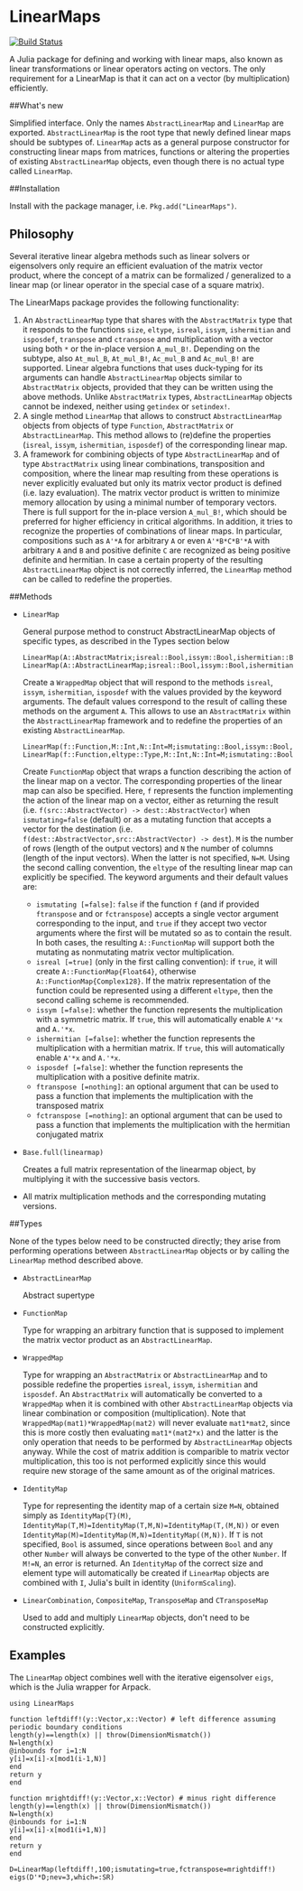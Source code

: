 # LinearMaps

[![Build Status](https://travis-ci.org/Jutho/LinearMaps.jl.svg?branch=master)](https://travis-ci.org/Jutho/LinearMaps.jl)

A Julia package for defining and working with linear maps, also known as linear transformations or linear operators acting on vectors. The only requirement for a LinearMap is that it can act on a vector (by multiplication) efficiently.

##What's new

Simplified interface. Only the names `AbstractLinearMap` and `LinearMap` are exported. `AbstractLinearMap` is the root type that newly defined linear maps should be subtypes of. `LinearMap` acts as a general purpose constructor for constructing linear maps from matrices, functions or altering the properties of existing `AbstractLinearMap` objects, even though there is no actual type called `LinearMap`.

##Installation

Install with the package manager, i.e. `Pkg.add("LinearMaps")`.

## Philosophy

Several iterative linear algebra methods such as linear solvers or eigensolvers only require an efficient evaluation of the matrix vector product, where the concept of a matrix can be formalized / generalized to a linear map (or linear operator in the special case of a square matrix).

The LinearMaps package provides the following functionality:

1. An `AbstractLinearMap` type that shares with the `AbstractMatrix` type that it responds to the functions `size`, `eltype`, `isreal`, `issym`, `ishermitian` and `isposdef`, `transpose` and `ctranspose` and multiplication with a vector using both `*` or the in-place version `A_mul_B!`. Depending on the subtype, also `At_mul_B`, `At_mul_B!`, `Ac_mul_B` and `Ac_mul_B!` are supported. Linear algebra functions that uses duck-typing for its arguments can handle `AbstractLinearMap` objects similar to `AbstractMatrix` objects, provided that they can be written using the above methods. Unlike `AbstractMatrix` types, `AbstractLinearMap` objects cannot be indexed, neither using `getindex` or `setindex!`.
2. A single method `LinearMap` that allows to construct `AbstractLinearMap` objects from objects of type `Function`, `AbstractMatrix` or `AbstractLinearMap`. This method allows to (re)define the properties (`isreal`, `issym`, `ishermitian`, `isposdef`) of the corresponding linear map.
3. A framework for combining objects of type `AbstractLinearMap` and of type `AbstractMatrix` using linear combinations, transposition and composition, where the  linear map resulting from these operations is never explicitly evaluated but only its matrix vector product is defined (i.e. lazy evaluation). The matrix vector product is written to minimize memory allocation by using a minimal number of temporary vectors. There is full support for the in-place version `A_mul_B!`, which should be preferred for higher efficiency in critical algorithms. In
 addition, it tries to recognize the properties of combinations of linear maps. In particular, compositions such as `A'*A` for arbitrary `A` or even `A'*B*C*B'*A` with arbitrary `A` and `B` and positive definite `C` are recognized as being positive definite and hermitian. In case a certain property of the resulting `AbstractLinearMap` object is not correctly inferred, the `LinearMap` method can be called to redefine the properties.

##Methods

* `LinearMap`

  General purpose method to construct AbstractLinearMap objects of specific types, as described in the Types section below
  
  ```
  LinearMap(A::AbstractMatrix;isreal::Bool,issym::Bool,ishermitian::Bool,isposdef::Bool)
  LinearMap(A::AbstractLinearMap;isreal::Bool,issym::Bool,ishermitian::Bool,isposdef::Bool)
  ```
  
  Create a `WrappedMap` object that will respond to the methods `isreal`, `issym`, `ishermitian`, `isposdef` with the values provided by the keyword arguments. The default values correspond to the result of calling these methods on the argument `A`. This allows to use an `AbstractMatrix` within the `AbstractLinearMap` framework and to redefine the properties of an existing `AbstractLinearMap`.
  
  ```
  LinearMap(f::Function,M::Int,N::Int=M;ismutating::Bool,issym::Bool,ishermitian::Bool,isposdef::Bool,ftranspose,fctranspose)
  LinearMap(f::Function,eltype::Type,M::Int,N::Int=M;ismutating::Bool,issym::Bool,ishermitian::Bool,isposdef::Bool,ftranspose,fctranspose)
  ```

  Create `FunctionMap` object that wraps a function describing the action of the linear map on a vector. The corresponding properties of the linear map can also be specified. Here, `f` represents the function implementing the action of the linear map on a vector, either as returning the result (i.e. `f(src::AbstractVector) -> dest::AbstractVector`) when `ismutating=false` (default) or as a mutating function that accepts a vector for the destination (i.e. `f(dest::AbstractVector,src::AbstractVector) -> dest`). `M` is the number of rows (length of the output vectors) and `N` the number of columns (length of the input vectors). When the latter is not specified, `N=M`. Using the second calling convention, the `eltype` of the resulting linear map can explicitly be specified. The keyword arguments and their default values are:
  * `ismutating [=false]`: `false` if the function `f` (and if provided `ftranspose` and or `fctranspose`) accepts a single vector argument corresponding to the input, and `true` if they accept two vector arguments where the first will be mutated so as to contain the result. In both cases, the resulting `A::FunctionMap` will support both the mutating as nonmutating matrix vector multiplication.
  * `isreal [=true]` (only in the first calling convention): if `true`, it will create `A::FunctionMap{Float64}`, otherwise `A::FunctionMap{Complex128}`. If the matrix representation of the function could be represented using a different `eltype`, then the second calling scheme is recommended.
  * `issym [=false]`: whether the function represents the multiplication with a symmetric matrix. If `true`, this will automatically enable `A'*x` and `A.'*x`.
  * `ishermitian [=false]`: whether the function represents the multiplication with a hermitian matrix. If `true`, this will automatically enable `A'*x` and `A.'*x`.
  * `isposdef [=false]`: whether the function represents the multiplication with a positive definite matrix.
  * `ftranspose [=nothing]`: an optional argument that can be used to pass a function that implements the multiplication with the transposed matrix
  * `fctranspose [=nothing]`: an optional argument that can be used to pass a function that implements the multiplication with the hermitian conjugated matrix
  
* `Base.full(linearmap)`
  
  Creates a full matrix representation of the linearmap object, by multiplying it with the successive basis vectors.
  
* All matrix multiplication methods and the corresponding mutating versions.
  
##Types

None of the types below need to be constructed directly; they arise from performing operations between `AbstractLinearMap` objects or by calling the `LinearMap` method described above.

* `AbstractLinearMap`
  
  Abstract supertype

* `FunctionMap`

  Type for wrapping an arbitrary function that is supposed to implement the matrix vector product as an `AbstractLinearMap`.
    
* `WrappedMap`
  
  Type for wrapping an `AbstractMatrix` or `AbstractLinearMap` and to possible redefine the properties `isreal`, `issym`, `ishermitian` and `isposdef`. An `AbstractMatrix` will automatically be converted to a `WrappedMap` when it is combined with other `AbstractLinearMap` objects via linear combination or composition (multiplication). Note that `WrappedMap(mat1)*WrappedMap(mat2)` will never evaluate `mat1*mat2`, since this is more costly then evaluating `mat1*(mat2*x)` and the latter is the only operation that needs to be performed by `AbstractLinearMap` objects anyway. While the cost of matrix addition is comparible to matrix vector multiplication, this too is not performed explicitly since this would require new storage of the same amount as of the original matrices.
  
* `IdentityMap`
  
  Type for representing the identity map of a certain size `M=N`, obtained simply as `IdentityMap{T}(M)`, `IdentityMap(T,M)=IdentityMap(T,M,N)=IdentityMap(T,(M,N))` or even `IdentityMap(M)=IdentityMap(M,N)=IdentityMap((M,N))`. If `T` is not specified, `Bool` is assumed, since operations between `Bool` and any other `Number` will always be converted to the type of the other `Number`. If `M!=N`, an error is returned. An `IdentityMap` of the correct size and element type will automatically be created if `LinearMap` objects are combined with `I`, Julia's built in identity (`UniformScaling`).
  
* `LinearCombination`, `CompositeMap`, `TransposeMap` and `CTransposeMap`

  Used to add and multiply `LinearMap` objects, don't need to be constructed explicitly. 

## Examples

The `LinearMap` object combines well with the iterative eigensolver `eigs`, which is the Julia wrapper for Arpack.

```
using LinearMaps

function leftdiff!(y::Vector,x::Vector) # left difference assuming periodic boundary conditions
length(y)==length(x) || throw(DimensionMismatch())
N=length(x)
@inbounds for i=1:N
y[i]=x[i]-x[mod1(i-1,N)]
end
return y
end

function mrightdiff!(y::Vector,x::Vector) # minus right difference
length(y)==length(x) || throw(DimensionMismatch())
N=length(x)
@inbounds for i=1:N
y[i]=x[i]-x[mod1(i+1,N)]
end
return y
end

D=LinearMap(leftdiff!,100;ismutating=true,fctranspose=mrightdiff!)
eigs(D'*D;nev=3,which=:SR)
```
